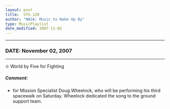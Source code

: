 ```yaml
---
layout: post
title:  STS-120
author: "NASA: Music to Wake Up By"
type: MusicPlaylist
date_modified: 2007-11-02
---
```


----
### DATE: November 02, 2007
----
✫ World by Five for Fighting

##### Comment:
* for Mission Specialist Doug Wheelock, who will be performing his third spacewalk on Saturday. Wheelock dedicated the song to the ground support team.
